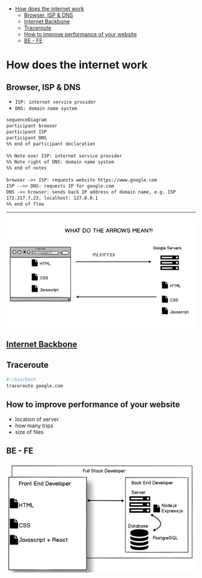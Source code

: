 
- [How does the internet work](#how-does-the-internet-work)
  - [Browser, ISP & DNS](#browser-isp--dns)
  - [Internet Backbone](#internet-backbone)
  - [Traceroute](#traceroute)
  - [How to improve performance of your website](#how-to-improve-performance-of-your-website)
  - [BE - FE](#be---fe)

# How does the internet work

## Browser, ISP & DNS

* `ISP: internet service provider`
* `DNS: domain name system`

```mermaid
sequenceDiagram
participant browser
participant ISP
participant DNS
%% end of participant declaration

%% Note over ISP: internet service provider
%% Note right of DNS: domain name system
%% end of notes

browser ->> ISP: requests website https://www.google.com
ISP -->> DNS: requests IP for google.com
DNS ->> browser: sends back IP address of domain name, e.g. ISP 172.217.7.23, localhost: 127.0.0.1
%% end of flow
```

----------------------------------------------------------------

![how-the-internet-works](./how-the-internet-works.png)

## [Internet Backbone](https://www.submarinecablemap.com/)

## Traceroute 

```bash
#!/bin/bash
traceroute google.com
```

## How to improve performance of your website
 - location of server 
 - how many trips
 - size of files

## BE - FE
![BE-FE](BE-FE.png)